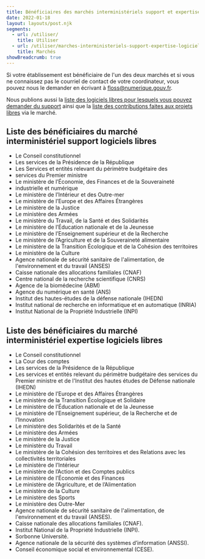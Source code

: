 ```yaml
---
title: Bénéficiaires des marchés interministériels support et expertise logiciels libres
date: 2022-01-18
layout: layouts/post.njk
segments:
  - url: /utiliser/
    title: Utiliser
  - url: /utiliser/marches-interministeriels-support-expertise-logiciels-libres/
    title: Marchés
showBreadcrumb: true
---
```


Si votre établissement est bénéficiaire de l'un des deux marchés et si vous ne connaissez pas le courriel de contact de votre coordinateur, vous pouvez nous le demander en écrivant à [floss@numerique.gouv.fr](mailto:floss@numerique.gouv.fr).

Nous publions aussi la [liste des logiciels libres pour lesquels vous pouvez demander du support](../marches-logiciels-libres-liste-logiciels/) ainsi que la [liste des contributions faites aux projets libres](../marches-logiciels-libres-liste-contributions/) via le marché.

## Liste des bénéficiaires du marché interministériel support logiciels libres

- Le Conseil constitutionnel
- Les services de la Présidence de la République
- Les Services et entités relevant du périmètre budgétaire des
- services du Premier ministre
- Le ministère de l’Économie, des Finances et de la Souveraineté
- industrielle et numérique
- Le ministère de l’Intérieur et des Outre-mer
- Le ministère de l’Europe et des Affaires Étrangères
- Le ministère de la Justice
- Le ministère des Armées
- Le ministère du Travail, de la Santé et des Solidarités
- Le ministère de l’Éducation nationale et de la Jeunesse
- Le ministère de l’Enseignement supérieur et de la Recherche
- Le ministère de l’Agriculture et de la Souveraineté alimentaire
- Le ministère de la Transition Écologique et de la Cohésion des territoires
- Le ministère de la Culture
- Agence nationale de sécurité sanitaire de l'alimentation, de l'environnement et du travail (ANSES)
- Caisse nationale des allocations familiales (CNAF)
- Centre national de la recherche scientifique (CNRS)
- Agence de la biomédecine (ABM)
- Agence du numérique en santé (ANS)
- Institut des hautes-études de la défense nationale (IHEDN)
- Institut national de recherche en informatique et en automatique (INRIA)
- Institut National de la Propriété Industrielle (INPI)

## Liste des bénéficiaires du marché interministériel expertise logiciels libres

- Le Conseil constitutionnel
- La Cour des comptes
- Les services de la Présidence de la République
- Les services et entités relevant du périmètre budgétaire des services du Premier ministre et de l'Institut des hautes études de Défense nationale (IHEDN)
- Le ministère de l’Europe et des Affaires Étrangères
- Le ministère de la Transition Écologique et Solidaire
- Le ministère de l’Éducation nationale et de la Jeunesse
- Le ministère de l’Enseignement supérieur, de la Recherche et de l’Innovation
- Le ministère des Solidarités et de la Santé
- Le ministère des Armées
- Le ministère de la Justice
- Le ministère du Travail
- Le ministère de la Cohésion des territoires et des Relations avec les collectivités territoriales
- Le ministère de l’Intérieur
- Le ministère de l’Action et des Comptes publics
- Le ministère de l’Économie et des Finances
- Le ministère de l’Agriculture, et de l’Alimentation
- Le ministère de la Culture
- Le ministère des Sports
- Le ministère des Outre-Mer
- Agence nationale de sécurité sanitaire de l'alimentation, de l'environnement et du travail (ANSES).
- Caisse nationale des allocations familiales (CNAF).
- Institut National de la Propriété Industrielle (INPI).
- Sorbonne Université.
- Agence nationale de la sécurité des systèmes d’information (ANSSI).
- Conseil économique social et environnemental (CESE).


